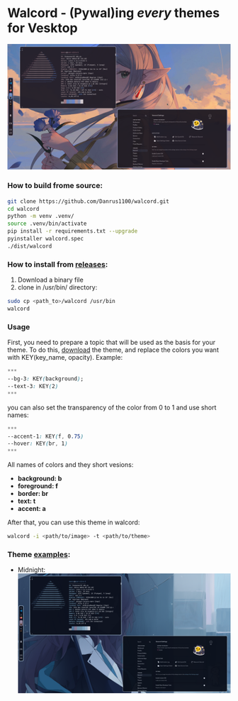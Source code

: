 # Walcord - (Pywal)ing *every* themes for Vesktop
![image](images/midnight_1.png)
### How to build frome source:
```bash
git clone https://github.com/Danrus1100/walcord.git
cd walcord
python -m venv .venv/
source .venv/bin/activate 
pip install -r requirements.txt --upgrade
pyinstaller walcord.spec
./dist/walcord
```
### How to install from [releases](https://github.com/Danrus1100/walcord/releases):
1. Download a binary file
2. clone in /usr/bin/ directory:
```bash
sudo cp <path_to>/walcord /usr/bin
walcord
```


### Usage
First, you need to prepare a topic that will be used as the basis for your theme.
To do this, [download](https://betterdiscord.app/themes) the theme, and replace the colors you want with KEY(key_name, opacity). Example:
```css
***
--bg-3: KEY(background);
--text-3: KEY(2)
***
```
you can also set the transparency of the color from 0 to 1 and use short names:
```css
***
--accent-1: KEY(f, 0.75)
--hover: KEY(br, 1)
***
```
All names of colors and they short vesions:
 - **background: b**
 - **foreground: f**
 - **border: br**
 - **text: t**
 - **accent: a**


After that, you can use this theme in walcord:

```bash
walcord -i <path/to/image> -t <path/to/theme>
```

### Theme [examples](https://github.com/Danrus1100/walcord/tree/main/examples):
 - Midnight:
![another_image](images/midnight_2.png)
